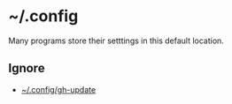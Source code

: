 # ~/.config

Many programs store their setttings in this default location.

## Ignore

* [~/.config/gh-update](http://owenou.com/gh/#autoupdate)
